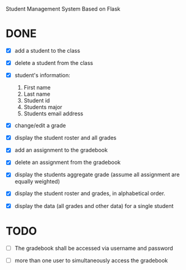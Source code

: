 Student Management System Based on Flask


DONE
=====

- [x] add a student to the class

- [x] delete a student from the class


- [x] student's information:

    1. First name
    2.  Last name
    3. Student id
    4. Students major
    5. Students email address

- [x] change/edit a grade

- [x] display the student roster and all grades

- [x] add an assignment to the gradebook

- [x] delete an assignment from the gradebook

- [x] display the students aggregate grade (assume all assignment are equally weighted)

- [x] display the student roster and grades, in alphabetical order.

- [x] display the data (all grades and other data) for a single student

TODO
=======
- [ ] The gradebook shall be accessed via username and password

- [ ] more than one user to simultaneously access the gradebook

